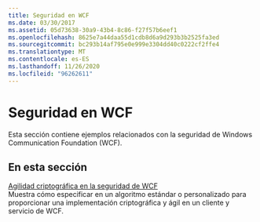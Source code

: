 ```yaml
---
title: Seguridad en WCF
ms.date: 03/30/2017
ms.assetid: 05d73638-30a9-43b4-8c86-f27f57b6eef1
ms.openlocfilehash: 8625e7a44daa55d1cdb8d6a9d293b3b2525fa3ed
ms.sourcegitcommit: bc293b14af795e0e999e3304dd40c0222cf2ffe4
ms.translationtype: MT
ms.contentlocale: es-ES
ms.lasthandoff: 11/26/2020
ms.locfileid: "96262611"
---
```

# <a name="security-in-wcf"></a>Seguridad en WCF

Esta sección contiene ejemplos relacionados con la seguridad de Windows Communication Foundation (WCF).  
  
## <a name="in-this-section"></a>En esta sección  

 [Agilidad criptográfica en la seguridad de WCF](cryptographic-agility-in-wcf-security.md)  
 Muestra cómo especificar en un algoritmo estándar o personalizado para proporcionar una implementación criptográfica y ágil en un cliente y servicio de WCF.
